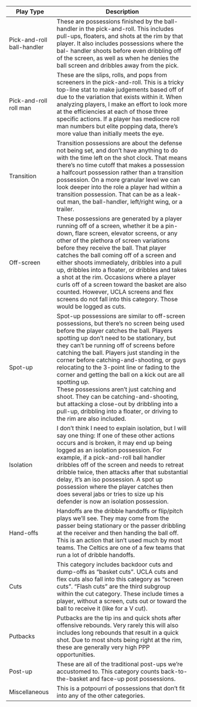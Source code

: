 | Play Type | Description |
| --- | ----------- |
| Pick-and-roll ball-handler | These are possessions finished by the ball-handler in the pick-and-roll. This includes pull-ups, floaters, and shots at the rim by that player. It also includes possessions where the bal- handler shoots before even dribbling off of the screen, as well as when he denies the ball screen and dribbles away from the pick. |
| Pick-and-roll roll man | These are the slips, rolls, and pops from screeners in the pick-and-roll. This is a tricky top-line stat to make judgements based off of due to the variation that exists within it. When analyzing players, I make an effort to look more at the efficiencies at each of those three specific actions. If a player has mediocre roll man numbers but elite popping data, there’s more value than initially meets the eye. |
| Transition | Transition possessions are about the defense not being set, and don’t have anything to do with the time left on the shot clock. That means there’s no time cutoff that makes a possession a halfcourt possession rather than a transition possession. On a more granular level we can look deeper into the role a player had within a transition possession. That can be as a leak-out man, the ball-handler, left/right wing, or a trailer. |
| Off-screen | These possessions are generated by a player running off of a screen, whether it be a pin-down, flare screen, elevator screens, or any other of the plethora of screen variations before they receive the ball. That player catches the ball coming off of a screen and either shoots immediately, dribbles into a pull up, dribbles into a floater, or dribbles and takes a shot at the rim. Occasions where a player curls off of a screen toward the basket are also counted. However, UCLA screens and flex screens do not fall into this category. Those would be logged as cuts. |
| Spot-up | Spot-up possessions are similar to off-screen possessions, but there’s no screen being used before the player catches the ball. Players spotting up don’t need to be stationary, but they can’t be running off of screens before catching the ball. Players just standing in the corner before catching-and-shooting, or guys relocating to the 3-point line or fading to the corner and getting the ball on a kick out are all spotting up. <br/> These possessions aren’t just catching and shoot. They can be catching-and-shooting, but attacking a close-out by dribbling into a pull-up, dribbling into a floater, or driving to the rim are also included. |
| Isolation | I don’t think I need to explain isolation, but I will say one thing: If one of these other actions occurs and is broken, it may end up being logged as an isolation possession. For example, if a pick-and-roll ball handler dribbles off of the screen and needs to retreat dribble twice, then attacks after that substantial delay, it’s an iso possession. A spot up possession where the player catches then does several jabs or tries to size up his defender is now an isolation possession. |
| Hand-offs | Handoffs are the dribble handoffs or flip/pitch plays we’ll see. They may come from the passer being stationary or the passer dribbling at the receiver and then handing the ball off. This is an action that isn’t used much by most teams. The Celtics are one of a few teams that run a lot of dribble handoffs. |
| Cuts | This category includes backdoor cuts and dump-offs as “basket cuts”. UCLA cuts and flex cuts also fall into this category as “screen cuts”. “Flash cuts” are the third subgroup within the cut category. These include times a player, without a screen, cuts out or toward the ball to receive it (like for a V cut). |
| Putbacks | Putbacks are the tip ins and quick shots after offensive rebounds. Very rarely this will also includes long rebounds that result in a quick shot. Due to most shots being right at the rim, these are generally very high PPP opportunities. |
| Post-up | These are all of the traditional post-ups we’re accustomed to. This category counts back-to-the-basket and face-up post possessions. |
| Miscellaneous | This is a potpourri of possessions that don’t fit into any of the other categories. |
